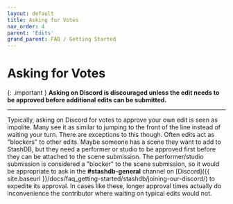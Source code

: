 ```yaml
---
layout: default
title: Asking for Votes
nav_order: 4
parent: 'Edits'
grand_parent: FAQ / Getting Started
---
```


# Asking for Votes

{: .important }
**Asking on Discord is discouraged unless the edit needs to be approved before additional edits can be submitted.**

---

Typically, asking on Discord for votes to approve your own edit is seen as impolite. Many see it as similar to jumping to the front of the line instead of waiting your turn. There are exceptions to this though. Often edits act as "blockers" to other edits. Maybe someone has a scene they want to add to StashDB, but they need a performer or studio to be approved first before they can be attached to the scene submission. The performer/studio submission is considered a "blocker" to the scene submission, so it would be appropriate to ask in the **#stashdb-general** channel on [Discord]({{ site.baseurl }}/docs/faq_getting-started/stashdb/joining-our-discord/) to expedite its approval. In cases like these, longer approval times actually do inconvenience the contributor where waiting on typical edits would not.
